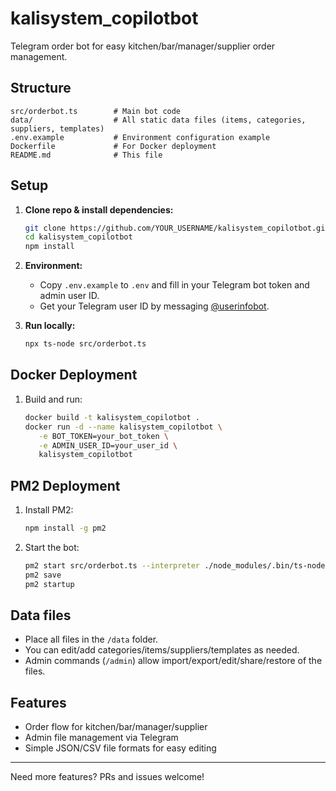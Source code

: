 # kalisystem_copilotbot

Telegram order bot for easy kitchen/bar/manager/supplier order management.

## Structure

```
src/orderbot.ts        # Main bot code
data/                  # All static data files (items, categories, suppliers, templates)
.env.example           # Environment configuration example
Dockerfile             # For Docker deployment
README.md              # This file
```

## Setup

1. **Clone repo & install dependencies:**
   ```sh
   git clone https://github.com/YOUR_USERNAME/kalisystem_copilotbot.git
   cd kalisystem_copilotbot
   npm install
   ```

2. **Environment:**
   - Copy `.env.example` to `.env` and fill in your Telegram bot token and admin user ID.
   - Get your Telegram user ID by messaging [@userinfobot](https://t.me/userinfobot).

3. **Run locally:**
   ```sh
   npx ts-node src/orderbot.ts
   ```

## Docker Deployment

1. Build and run:
   ```sh
   docker build -t kalisystem_copilotbot .
   docker run -d --name kalisystem_copilotbot \
      -e BOT_TOKEN=your_bot_token \
      -e ADMIN_USER_ID=your_user_id \
      kalisystem_copilotbot
   ```

## PM2 Deployment

1. Install PM2:
   ```sh
   npm install -g pm2
   ```
2. Start the bot:
   ```sh
   pm2 start src/orderbot.ts --interpreter ./node_modules/.bin/ts-node --name kalisystem_copilotbot
   pm2 save
   pm2 startup
   ```

## Data files

- Place all files in the `/data` folder.
- You can edit/add categories/items/suppliers/templates as needed.
- Admin commands (`/admin`) allow import/export/edit/share/restore of the files.

## Features

- Order flow for kitchen/bar/manager/supplier
- Admin file management via Telegram
- Simple JSON/CSV file formats for easy editing

---

Need more features? PRs and issues welcome!
